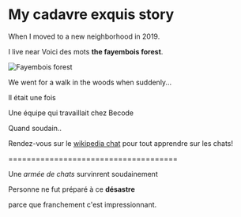 # My cadavre exquis story 

When I moved to a new neighborhood in 2019.

I live near Voici des mots **the fayembois forest**.

![Fayembois forest](https://www.artmajeur.com/medias/standard/p/h/photopassion/artwork/2185689__MG_7765.jpg)

We went for a walk in the woods when suddenly...

Il était une fois

Une équipe qui travaillait chez Becode

Quand soudain..

Rendez-vous sur le [wikipedia chat](https://fr.wikipedia.org/wiki/Chat) pour tout apprendre sur les chats! 

=====================================

Une *armée de chats* survinrent soudainement

Personne ne fut préparé à ce **désastre**

parce que franchement c'est impressionnant.

